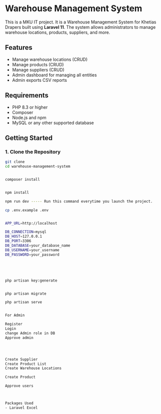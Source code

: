 # Warehouse Management System

This is a MKU IT project. It is a Warehouse Management System for Khetias Drapers  built using **Laravel 11**. The system allows administrators to manage warehouse locations, products, suppliers, and more. 

## Features

- Manage warehouse locations (CRUD)
- Manage products (CRUD)
- Manage suppliers (CRUD)
- Admin dashboard for managing all entities
- Admin exports CSV reports

## Requirements

- PHP 8.3 or higher
- Composer
- Node.js and npm
- MySQL or any other supported database

## Getting Started

### 1. Clone the Repository

```bash
git clone
cd warehouse-management-system


composer install


npm install

npm run dev ----- Run this command everytime you launch the project. 

cp .env.example .env


APP_URL=http://localhost

DB_CONNECTION=mysql
DB_HOST=127.0.0.1
DB_PORT=3306
DB_DATABASE=your_database_name
DB_USERNAME=your_username
DB_PASSWORD=your_password





php artisan key:generate


php artisan migrate

php artisan serve


For Admin

Register
Login
change Admin role in DB 
Approve admin




Create Supplier
Create Product List
Create Warehouse Locations

Create Product

Approve users



Packages Used
- Laravel Excel